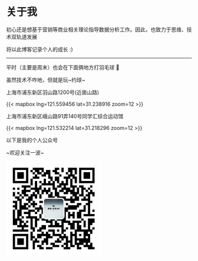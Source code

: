 # 关于我




初心还是想基于营销等商业相关理论指导数据分析工作。因此，也致力于思维、技术双轨道发展

将以此博客记录个人的成长 :)

---

平时（主要是周末）也会在下面俩地方打羽毛球 🏸  

虽然技术不咋地，但就是玩~约球~

<i class="fas fa-map-marker-alt"></i> 上海市浦东新区羽山路1200号(近崮山路)

{{< mapbox lng=121.559456 lat=31.238916 zoom=12 >}}



<i class="fas fa-map-marker-alt"></i> 上海市浦东新区峨山路91弄140号同学汇综合运动馆


{{< mapbox lng=121.532214 lat=31.218296 zoom=12 >}}



以下是我的个人公众号

~欢迎关注一波~

![欢迎大家扫码关注](wechat.jpg)





<head> 
    <script defer src="https://use.fontawesome.com/releases/v5.0.13/js/all.js"></script> 
    <script defer src="https://use.fontawesome.com/releases/v5.0.13/js/v4-shims.js"></script> 
</head> 
<link rel="stylesheet" href="https://use.fontawesome.com/releases/v5.0.13/css/all.css">

